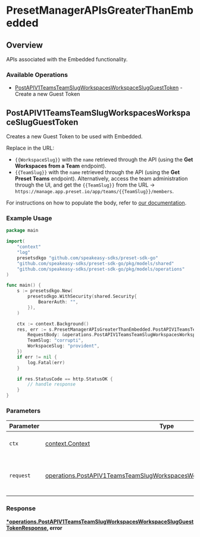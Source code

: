 # PresetManagerAPIsGreaterThanEmbedded

## Overview

APIs associated with the Embedded functionality.

### Available Operations

* [PostAPIV1TeamsTeamSlugWorkspacesWorkspaceSlugGuestToken](#postapiv1teamsteamslugworkspacesworkspaceslugguesttoken) - Create a new Guest Token

## PostAPIV1TeamsTeamSlugWorkspacesWorkspaceSlugGuestToken

Creates a new Guest Token to be used with Embedded.

Replace in the URL:

- `{{WorkspaceSlug}}` with the `name` retrieved through the API (using the **Get Workspaces from a Team** endpoint).
- `{{TeamSlug}}` with the `name` retrieved through the API (using the **Get Preset Teams** endpoint). Alternatively, access the team administration through the UI, and get the `{{TeamSlug}}` from the URL -> `https://manage.app.preset.io/app/teams/{{TeamSlug}}/members`.
    

For instructions on how to populate the body, refer to [our documentation](https://preset-io.github.io/embedded-beta-docs/v1).

### Example Usage

```go
package main

import(
	"context"
	"log"
	presetsdkgo "github.com/speakeasy-sdks/preset-sdk-go"
	"github.com/speakeasy-sdks/preset-sdk-go/pkg/models/shared"
	"github.com/speakeasy-sdks/preset-sdk-go/pkg/models/operations"
)

func main() {
    s := presetsdkgo.New(
        presetsdkgo.WithSecurity(shared.Security{
            BearerAuth: "",
        }),
    )

    ctx := context.Background()
    res, err := s.PresetManagerAPIsGreaterThanEmbedded.PostAPIV1TeamsTeamSlugWorkspacesWorkspaceSlugGuestToken(ctx, operations.PostAPIV1TeamsTeamSlugWorkspacesWorkspaceSlugGuestTokenRequest{
        RequestBody: &operations.PostAPIV1TeamsTeamSlugWorkspacesWorkspaceSlugGuestTokenRequestBody{},
        TeamSlug: "corrupti",
        WorkspaceSlug: "provident",
    })
    if err != nil {
        log.Fatal(err)
    }

    if res.StatusCode == http.StatusOK {
        // handle response
    }
}
```

### Parameters

| Parameter                                                                                                                                                              | Type                                                                                                                                                                   | Required                                                                                                                                                               | Description                                                                                                                                                            |
| ---------------------------------------------------------------------------------------------------------------------------------------------------------------------- | ---------------------------------------------------------------------------------------------------------------------------------------------------------------------- | ---------------------------------------------------------------------------------------------------------------------------------------------------------------------- | ---------------------------------------------------------------------------------------------------------------------------------------------------------------------- |
| `ctx`                                                                                                                                                                  | [context.Context](https://pkg.go.dev/context#Context)                                                                                                                  | :heavy_check_mark:                                                                                                                                                     | The context to use for the request.                                                                                                                                    |
| `request`                                                                                                                                                              | [operations.PostAPIV1TeamsTeamSlugWorkspacesWorkspaceSlugGuestTokenRequest](../../models/operations/postapiv1teamsteamslugworkspacesworkspaceslugguesttokenrequest.md) | :heavy_check_mark:                                                                                                                                                     | The request object to use for the request.                                                                                                                             |


### Response

**[*operations.PostAPIV1TeamsTeamSlugWorkspacesWorkspaceSlugGuestTokenResponse](../../models/operations/postapiv1teamsteamslugworkspacesworkspaceslugguesttokenresponse.md), error**

